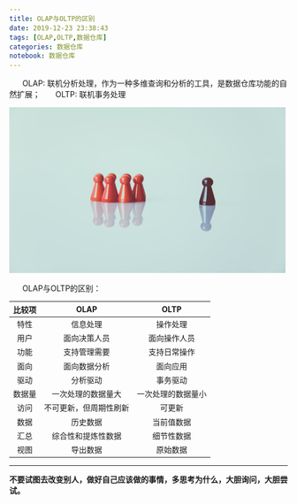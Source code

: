 ```yaml
---
title: OLAP与OLTP的区别
date: 2019-12-23 23:38:43
tags: [OLAP,OLTP,数据仓库]
categories: 数据仓库
notebook: 数据仓库
---
```


&nbsp;&nbsp;&nbsp;&nbsp;&nbsp;&nbsp;OLAP: 联机分析处理，作为一种多维查询和分析的工具，是数据仓库功能的自然扩展；
&nbsp;&nbsp;&nbsp;&nbsp;&nbsp;&nbsp;OLTP: 联机事务处理

<img src="OLAP与OLTP的区别/difference.jpeg" width="500" height="300"/>

<!-- more -->

&nbsp;&nbsp;&nbsp;&nbsp;&nbsp;&nbsp;OLAP与OLTP的区别：

比较项 | OLAP | OLTP
:-: | :-: | :-:
特性 | 信息处理 | 操作处理
用户 | 面向决策人员 | 面向操作人员
功能 | 支持管理需要 | 支持日常操作
面向 | 面向数据分析 | 面向应用
驱动 | 分析驱动 | 事务驱动
数据量 | 一次处理的数据量大 | 一次处理的数据量小
访问 | 不可更新，但周期性刷新 | 可更新
数据 | 历史数据 | 当前值数据
汇总 | 综合性和提炼性数据 | 细节性数据
视图 | 导出数据 | 原始数据

- - -
<b>不要试图去改变别人，做好自己应该做的事情，多思考为什么，大胆询问，大胆尝试。</b>
